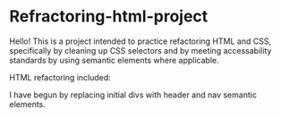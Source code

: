 # Refractoring-html-project

Hello! This is a project intended to practice refactoring HTML and CSS, specifically by cleaning up CSS selectors and by meeting accessability standards by using semantic elements where applicable.

HTML refactoring included:

I have begun by replacing initial divs with header and nav semantic elements.